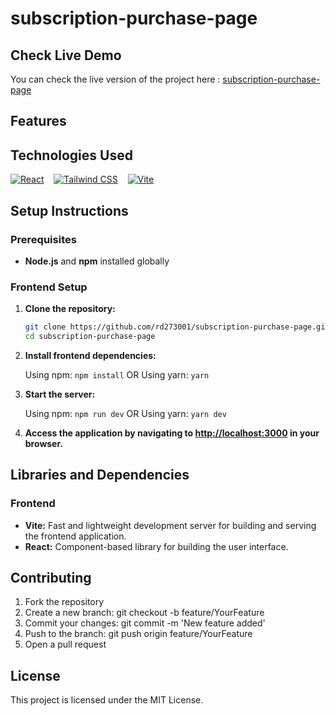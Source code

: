 # subscription-purchase-page

## Check Live Demo

You can check the live version of the project here : [subscription-purchase-page](https://subscription-purchase-page.netlify.app)

## Features

## Technologies Used

[![React](https://img.shields.io/badge/React-20232A?logo=react&logoColor=61DAFB)](https://react.dev) &nbsp;&nbsp; [![Tailwind CSS](https://img.shields.io/badge/Tailwind_CSS-38B2AC?logo=tailwind-css&logoColor=white)](https://tailwindcss.com/) &nbsp;&nbsp; [![Vite](https://img.shields.io/badge/Vite-B73BFE?logo=vite&logoColor=FFD62E)](https://vite.dev/guide/)

## Setup Instructions

### Prerequisites

- **Node.js** and **npm** installed globally

### Frontend Setup

1. **Clone the repository:**

   ```bash
   git clone https://github.com/rd273001/subscription-purchase-page.git
   cd subscription-purchase-page
   ```

2. **Install frontend dependencies:**

   Using npm: ```npm install```
   OR
   Using yarn: ```yarn```

3. **Start the server:**

   Using npm: ```npm run dev```
   OR
   Using yarn: ```yarn dev```

4. **Access the application by navigating to <http://localhost:3000> in your browser.**

## Libraries and Dependencies

### Frontend

- **Vite:** Fast and lightweight development server for building and serving the frontend application.
- **React:** Component-based library for building the user interface.

## Contributing

1. Fork the repository
2. Create a new branch: git checkout -b feature/YourFeature
3. Commit your changes: git commit -m 'New feature added'
4. Push to the branch: git push origin feature/YourFeature
5. Open a pull request

## License

This project is licensed under the MIT License.
